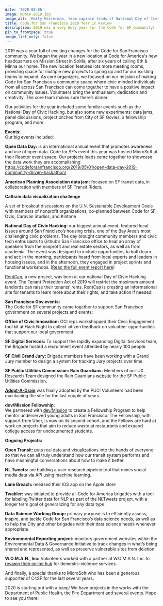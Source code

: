 ```yaml
---
date: '2020-02-06'
image: NDoCH-2019.jpg
image_alt: 'Emily Wasserman, team captain leads of National Day of Civic Hacking at GitHub'
title: Code for San Francisco 2019 Year in Review
description: 2019 was a very busy year for the Code for SF community!
pin_to_frontpage: true
image_list_only: false
---
```

2019 was a year full of exciting changes for the Code for San Francisco community. We began the year in a new location at Code for America's new headquarters on Mission Street in SoMa, after six years of calling 9th & Minna our home. The new location features lots more meeting rooms, providing space for multiple new projects to spring up and for our existing teams to expand. As core organizers, we focused on our mission of making Code for San Francisco a community space where civic minded individuals from all across San Francisco can come together to have a positive impact on community issues. Volunteers bring the enthusiasm, dedication and creativity. The core team makes sure there’s dinner.

Our activities for the year included some familiar events such as the National Day of Civic Hacking, but also some new experiments: data jams, panel discussions, project pitches from City of SF Govies, a fellowship program, and more.

**Events:**\
Our big events included:

**Open Data Day:** is an international annual event that promotes awareness and use of open data. Code for SF’s event this year was hosted MicroSoft at their Reactor event space. Our projects leads came together to showcase the data work they are accomplishing: https://codeforsanfrancisco.org/2019/05/01/open-data-day-2019-community-driven-hackathon/

**American Planning Association data jam:** focused on SF transit data, in collaboration with members of SF Transit Riders.

**Caltrain data visualization challenge**

A set of breakout discussions on the U.N. Sustainable Development Goals with members of nonprofit organizations, co-planned between Code for SF, Ovio, Caravan Studios, and Kintone

**National Day of Civic Hacking:** our biggest annual event, featured local issues around San Francisco’s housing crisis, one of the Bay Area’s most challenging civic problems. The day brought community members and civic tech enthusiasts to Github’s San Francisco office to hear an array of speakers from the nonprofit and real estate sectors, as well as from academia. The event was designed to include opportunities to both learn and act: in the morning, participants heard from local experts and leaders in housing issues, and in the afternoon, they engaged in project sprints and functional workshops. ([Read the full event report here](https://medium.com/code-for-san-francisco/lessons-on-housing-crises-from-code-for-san-franciscos-national-day-of-civic-hacking-5039ceb33898))

[RentCap](https://tenantprotections.org/), a new project, was born at our national Day of Civic Hacking event. The Tenant Protection Act of 2019 will restrict the maximum amount landlords can raise their tenants’ rents. RentCap is creating an informational site for tenants to learn more about their rights, and take action if needed.

**San Francisco Gov events:**\
The Code for SF community came together to support San Francisco government on several projects and events:

**Office of Civic Innovation:** OCI reps workshopped their Civic Engagement tool kit at Hack Night to collect citizen feedback on volunteer opportunities that support our local government.

**SF Digital Services:** To support the rapidly expanding Digital Services team, the Brigade hosted a recruitment event attended by nearly 100 people.

**SF Civil Grand Jury:** Brigade members have been working with a Grand Jury member to design a system for tracking Jury projects over time.

**SF Public Utilities Commission: Rain Guardians:** Members of our UX Research Team designed the Rain Guardians [website](https://nam06.safelinks.protection.outlook.com/?url=https%3A%2F%2Fwww.rainguardians.org%2F&data=02%7C01%7Cscott.mauvais%40microsoft.com%7C854b1f0ce8084822f73a08d6f46f6516%7C72f988bf86f141af91ab2d7cd011db47%7C1%7C1%7C636965156611403213&sdata=8UTLmC18%2BUcxv6B%2F9%2FzKLWB4GVp6jFXMkyKW3FwUWRI%3D&reserved=0) for the SF Public Utilities Commission.

**[Adopt-A-Drain](https://adoptadrain.sfwater.org/)** was finally adopted by the PUC! Volunteers had been maintaining the site for the last couple of years.

**dev/Mission Fellowship:**\
We partnered with [dev/Mission](https://devmission.org/) to create a Fellowship Program to help mentor underserved young adults in San Francisco. The Fellowship, with support from Uber, is now on its second cohort, and the Fellows are hard at work on projects that aim to reduce waste at restaurants and expand college access for undocumented students.

**Ongoing Projects:**

**Open Transit:** puts real data and visualizations into the hands of everyone so that we can all truly understand how our transit system performs and have meaningful conversations about how to make it better.

**NL Tweets:** are building a user research pipeline tool that mines social media data via API using machine learning.

**Lane Breach:** released their iOS app on the Apple store

**Twabler:** was initiated to provide all Code for America brigades with a tool for labeling Twitter data for NLP as part of the NLTweets project, with a longer term goal of generalizing for any data type.

**Data Science Working Group:** primary purpose is to efficiently assess, inspire, and tackle Code for San Francisco’s data science needs, as well as to help the City and other brigades with their data science needs whenever appropriate.

**Environmental Reporting project:** monitors government websites within the Environmental Data & Governance Initiative to track changes in what’s being shared and represented, as well as preserve vulnerable sites from deletion.

**W.O.M.A.N., Inc:** Volunteers worked with a partner at W.O.M.A.N. Inc. to [revamp their online hub](https://nam06.safelinks.protection.outlook.com/?url=https%3A%2F%2Fcodeforsanfrancisco.org%2F2019%2F04%2F17%2Fw-o-m-a-n-inc-domestic-violence-referral-center%2F&data=02%7C01%7Cscott.mauvais%40microsoft.com%7C854b1f0ce8084822f73a08d6f46f6516%7C72f988bf86f141af91ab2d7cd011db47%7C1%7C1%7C636965156611403213&sdata=LWcpgJwB2fS4YgCr7ICdddZECdAOLw%2FJMOCZTM7%2FlBY%3D&reserved=0) for domestic-violence services.

And finally, a special thanks to MicroSoft who has been a generous supporter of C4SF for the last several years.

2020 is starting out with a bang! We have projects in the works with the Department of Public Health, the Fire Department and several events. Hope to see you there!
